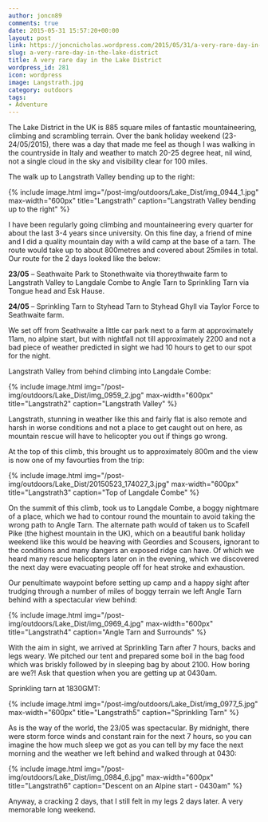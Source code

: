 ```yaml
---
author: joncn89
comments: true
date: 2015-05-31 15:57:20+00:00
layout: post
link: https://joncnicholas.wordpress.com/2015/05/31/a-very-rare-day-in-the-lake-district/
slug: a-very-rare-day-in-the-lake-district
title: A very rare day in the Lake District
wordpress_id: 281
icon: wordpress
image: Langstrath.jpg
category: outdoors
tags:
- Adventure
---
```


The Lake District in the UK is 885 square miles of fantastic mountaineering, climbing and scrambling terrain. Over the bank holiday weekend (23-24/05/2015), there was a day that made me feel as though I was walking in the countryside in Italy and weather to match 20-25 degree heat, nil wind, not a single cloud in the sky and visibility clear for 100 miles.

The walk up to Langstrath Valley bending up to the right:

{% include image.html
            img="/post-img/outdoors/Lake_Dist/img_0944_1.jpg"
		max-width="600px"
            title="Langstrath"
            caption="Langstrath Valley bending up to the right" %}

I have been regularly going climbing and mountaineering every quarter for about the last 3-4 years since university. On this fine day, a friend of mine and I did a quality mountain day with a wild camp at the base of a tarn. The route would take up to about 800metres and covered about 25miles in total. Our route for the 2 days looked like the below:

**23/05** – Seathwaite Park to Stonethwaite via thoreythwaite farm to Langstrath Valley to Langdale Combe to Angle Tarn to Sprinkling Tarn via Tongue head and Esk Hause.

**24/05** – Sprinkling Tarn to Styhead Tarn to Styhead Ghyll via Taylor Force to Seathwaite farm.

We set off from Seathwaite a little car park next to a farm at approximately 11am, no alpine start, but with nightfall not till approximately 2200 and not a bad piece of weather predicted in sight we had 10 hours to get to our spot for the night.

Langstrath Valley from behind climbing into Langdale Combe:

{% include image.html
            img="/post-img/outdoors/Lake_Dist/img_0959_2.jpg"
		max-width="600px"
            title="Langstrath2"
            caption="Langstrath Valley" %}

Langstrath, stunning in weather like this and fairly flat is also remote and harsh in worse conditions and not a place to get caught out on here, as mountain rescue will have to helicopter you out if things go wrong.

At the top of this climb, this brought us to approximately 800m and the view is now one of my favourties from the trip:

{% include image.html
            img="/post-img/outdoors/Lake_Dist/20150523_174027_3.jpg"
		max-width="600px"
            title="Langstrath3"
            caption="Top of Langdale Combe" %}

On the summit of this climb, took us to Langdale Combe, a boggy nightmare of a place, which we had to contour round the mountain to avoid taking the wrong path to Angle Tarn. The alternate path would of taken us to Scafell Pike (the highest mountain in the UK), which on a beautiful bank holiday weekend like this would be heaving with Geordies and Scousers, ignorant to the conditions and many dangers an exposed ridge can have. Of which we heard many rescue helicopters later on in the evening, which we discovered the next day were evacuating people off for heat stroke and exhaustion.

Our penultimate waypoint before setting up camp and a happy sight after trudging through a number of miles of boggy terrain we left Angle Tarn behind with a spectacular view behind:

{% include image.html
            img="/post-img/outdoors/Lake_Dist/img_0969_4.jpg"
		max-width="600px"
            title="Langstrath4"
            caption="Angle Tarn and Surrounds" %}

With the aim in sight, we arrived at Sprinkling Tarn after 7 hours, backs and legs weary. We pitched our tent and prepared some boil in the bag food which was briskly followed by in sleeping bag by about 2100. How boring are we?! Ask that question when you are getting up at 0430am.

Sprinkling tarn at 1830GMT:

{% include image.html
            img="/post-img/outdoors/Lake_Dist/img_0977_5.jpg"
		max-width="600px"
            title="Langstrath5"
            caption="Sprinkling Tarn" %}

As is the way of the world, the 23/05 was spectacular. By midnight, there were storm force winds and constant rain for the next 7 hours, so you can imagine the how much sleep we got as you can tell by my face the next morning and the weather we left behind and walked through at 0430:

{% include image.html
            img="/post-img/outdoors/Lake_Dist/img_0984_6.jpg"
		max-width="600px"
            title="Langstrath6"
            caption="Descent on an Alpine start - 0430am" %}

Anyway, a cracking 2 days, that I still felt in my legs 2 days later. A very memorable long weekend.
